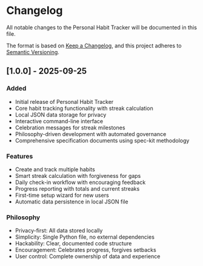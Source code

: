# Changelog

All notable changes to the Personal Habit Tracker will be documented in this file.

The format is based on [Keep a Changelog](https://keepachangelog.com/en/1.0.0/),
and this project adheres to [Semantic Versioning](https://semver.org/spec/v2.0.0.html).

## [1.0.0] - 2025-09-25

### Added
- Initial release of Personal Habit Tracker
- Core habit tracking functionality with streak calculation
- Local JSON data storage for privacy
- Interactive command-line interface
- Celebration messages for streak milestones
- Philosophy-driven development with automated governance
- Comprehensive specification documents using spec-kit methodology

### Features
- Create and track multiple habits
- Smart streak calculation with forgiveness for gaps
- Daily check-in workflow with encouraging feedback
- Progress reporting with totals and current streaks
- First-time setup wizard for new users
- Automatic data persistence in local JSON file

### Philosophy
- Privacy-first: All data stored locally
- Simplicity: Single Python file, no external dependencies
- Hackability: Clear, documented code structure
- Encouragement: Celebrates progress, forgives setbacks
- User control: Complete ownership of data and experience